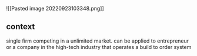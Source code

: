 ![[Pasted image 20220923103348.png]]
## context
single firm competing in a unlimited market. can be applied to entrepreneur or a company in the high-tech industry that operates a build to order system
